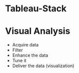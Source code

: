 # Tableau-Stack

# Visual Analysis
- Acquire data 
- Filter 
- Enhance the data 
- Tune it
- Deliver the data (visualization)

